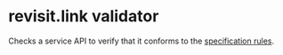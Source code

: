 # revisit.link validator

Checks a service API to verify that it conforms to the [specification rules](http://revisit.link/spec.html).
